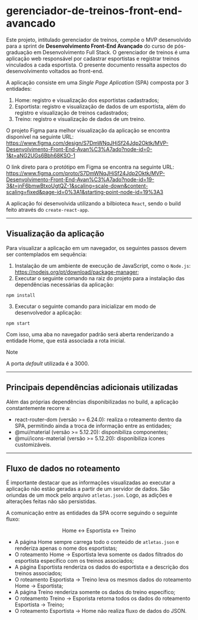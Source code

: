 # gerenciador-de-treinos-front-end-avancado

Este projeto, intitulado gerenciador de treinos, compõe o MVP desenvolvido para a sprint de **Desenvolvimento Front-End Avançado** do curso de pós-graduação em Desenvolvimento Full Stack. O gerenciador de treinos é uma aplicação web responsável por cadastrar esportistas e registrar treinos vinculados a cada esportista. O presente documento ressalta aspectos do desenvolvimento voltados ao front-end.

A aplicação consiste em uma _Single Page Aplication_ (SPA) composta por 3 entidades:
1. Home: registro e visualização dos esportistas cadastrados;
2. Esportista: registro e visualização de dados de um esportista, além do registro e visualização de treinos cadastrados;
3. Treino: registro e visualização de dados de um treino.

O projeto Figma para melhor visualização da aplicação se encontra disponível na seguinte URL:
https://www.figma.com/design/S7DmWNqJHiSf24Jdp2Oktk/MVP-Desenvolvimento-Front-End-Avan%C3%A7ado?node-id=0-1&t=aNG2UGs6Bbh68KSO-1

O link direto para o protótipo em Figma se encontra na seguinte URL:
https://www.figma.com/proto/S7DmWNqJHiSf24Jdp2Oktk/MVP-Desenvolvimento-Front-End-Avan%C3%A7ado?node-id=19-3&t=jnF6bmwBtxoUgtQZ-1&scaling=scale-down&content-scaling=fixed&page-id=0%3A1&starting-point-node-id=19%3A3

A aplicação foi desenvolvida utilizando a bilbioteca `React`, sendo o build feito através do `create-react-app`.

___
## Visualização da aplicação

Para visualizar a aplicação em um navegador, os seguintes passos devem ser contemplados em sequência:

1. Instalação de um ambiente de execução de JavaScript, como o `Node.js`: https://nodejs.org/pt/download/package-manager;
2. Executar o seguinte comando na raiz do projeto para a instalação das dependências necessárias da aplicação:
  ```
  npm install
  ```
3. Executar o seguinte comando para inicializar em modo de desenvolvedor a aplicação:
  ```
  npm start
  ```

Com isso, uma aba no navegador padrão será aberta renderizando a entidade Home, que está associada a rota inicial.
>[!NOTE]
> A porta _default_ utilizada é a 3000.

___
## Principais dependências adicionais utilizadas
Além das próprias dependências disponibilizadas no build, a aplicação constantemente recorre a:

* react-router-dom (versão >= 6.24.0): realiza o roteamento dentro da SPA, permitindo ainda a troca de informação entre as entidades;
* @mui/material (versão >= 5.12.20): disponibiliza componentes;
* @mui/icons-material (versão >= 5.12.20): disponibiliza ícones customizáveis.

___
## Fluxo de dados no roteamento
É importante destacar que as informações visualizadas ao executar a aplicação não estão geradas a partir de um servidor de dados. São oriundas de um mock pelo arquivo `atletas.json`. Logo, as adições e alterações feitas não são persistidas.

A comunicação entre as entidades da SPA ocorre seguindo o seguinte fluxo:

<p align="center"> Home ↔ Esportista ↔ Treino </>

* A página Home sempre carrega todo o conteúdo de `atletas.json` e renderiza apenas o nome dos esportistas;
* O roteamento Home → Esportista leva somente os dados filtrados do esportista específico com os treinos associados;
* A página Esportista renderiza os dados do esportista e a descrição dos treinos associados;
* O roteamento Esportista → Treino leva os mesmos dados do roteamento Home → Esportista;
* A página Treino renderiza somente os dados do treino específico;
* O roteamento Treino → Esporista retorna todos os dados do roteamento Esportista → Treino;
* O roteamento Esportista → Home não realiza fluxo de dados do JSON.


   
